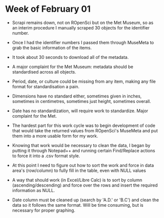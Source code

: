 # Week of February 01

- Scrapi remains down, not on ROpenSci but on the Met Museum, so as an interim procedure I manually scraped 30 objects for the identifier number.
- Once I had the identifier numbers I passed them through MuseMeta to grab the basic information of the items.
 - It took about 30 seconds to download all of the metadata.
 - A major complaint for the Met Museum: metadata should be standardised across all objects.
 - Period, date, or culture could be missing from any item, making any file format for standardisation a pain.
 - Dimensions have no standard either, sometimes given in inches, sometimes in centimetres, sometimes just height, sometimes overall.
 - Date has no standardization, will require work to standardize. Major complaint for the Met.
- The hardest part for this work cycle was to begin development of code that would take the returned values from ROpenSci's MuseMeta and put them into a more usable form for my work.
 
 
 
 
- Knowing that work would be necessary to clean the data, I began by putting it through Notepad++ and running certain Find/Replace actions to force it into a .csv format style.
 - At this point I need to figure out how to sort the work and force in data area's (row/column) to fully fill in the table, even with NULL values
- A way that should work (in Excel/Libre Calc) is to sort by column (ascending/descending) and force over the rows and insert the required information as NULL.
 - Date column must be cleaned up (search by 'A.D.' or 'B.C') and clean the data so it follows the same format. Will be time consuming, but is necessary for proper graphing.
